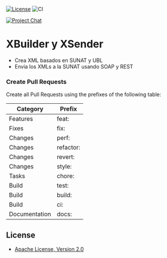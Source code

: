 
[![License](https://img.shields.io/github/license/project-openubl/xbuilder?logo=apache)](https://www.apache.org/licenses/LICENSE-2.0)
![CI](https://github.com/project-openubl/xbuilder/workflows/CI/badge.svg)

[![Project Chat](https://img.shields.io/badge/zulip-join_chat-brightgreen.svg?style=for-the-badge&logo=zulip)](https://projectopenubl.zulipchat.com/)

# XBuilder y XSender

- Crea XML basados en SUNAT y UBL
- Envia los XMLs a la SUNAT usando SOAP y REST

### Create Pull Requests

Create all Pull Requests using the prefixes of the following table:

| Category      | Prefix    |
|---------------|-----------|
| Features      | feat:     |
| Fixes         | fix:      |
| Changes       | perf:     |
| Changes       | refactor: |
| Changes       | revert:   |
| Changes       | style:    |
| Tasks         | chore:    |
| Build         | test:     |
| Build         | build:    |
| Build         | ci:       |
| Documentation | docs:     |

## License

- [Apache License, Version 2.0](https://www.apache.org/licenses/LICENSE-2.0)
